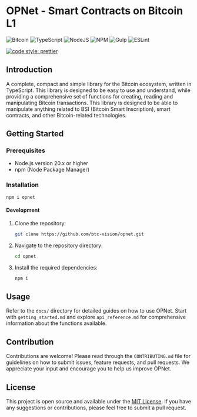 # OPNet - Smart Contracts on Bitcoin L1

![Bitcoin](https://img.shields.io/badge/Bitcoin-000?style=for-the-badge&logo=bitcoin&logoColor=white)
![TypeScript](https://img.shields.io/badge/TypeScript-007ACC?style=for-the-badge&logo=typescript&logoColor=white)
![NodeJS](https://img.shields.io/badge/Node%20js-339933?style=for-the-badge&logo=nodedotjs&logoColor=white)
![NPM](https://img.shields.io/badge/npm-CB3837?style=for-the-badge&logo=npm&logoColor=white)
![Gulp](https://img.shields.io/badge/GULP-%23CF4647.svg?style=for-the-badge&logo=gulp&logoColor=white)
![ESLint](https://img.shields.io/badge/ESLint-4B3263?style=for-the-badge&logo=eslint&logoColor=white)

[![code style: prettier](https://img.shields.io/badge/code_style-prettier-ff69b4.svg?style=flat-square)](https://github.com/prettier/prettier)

## Introduction

A complete, compact and simple library for the Bitcoin ecosystem, written in
TypeScript. This library is designed to be easy to use and understand, while
providing a comprehensive set of functions for creating, reading and
manipulating Bitcoin transactions. This library is designed to be able to
manipulate anything related to BSI (Bitcoin Smart Inscription), smart contracts,
and other Bitcoin-related technologies.

## Getting Started

### Prerequisites

- Node.js version 20.x or higher
- npm (Node Package Manager)

### Installation

```shell
npm i opnet
```

#### Development

1. Clone the repository:
   ```bash
   git clone https://github.com/btc-vision/opnet.git
   ```
2. Navigate to the repository directory:
   ```bash
   cd opnet
   ```
3. Install the required dependencies:
   ```bash
   npm i
   ```

## Usage

Refer to the `docs/` directory for detailed guides on how to use OPNet. Start
with `getting_started.md` and explore `api_reference.md` for comprehensive
information about the functions available.

## Contribution

Contributions are welcome! Please read through the `CONTRIBUTING.md` file for
guidelines on how to submit issues, feature requests, and pull requests. We
appreciate your input and encourage you to help us improve OPNet.

## License

This project is open source and available under the [MIT License](LICENSE). If
you have any suggestions or contributions, please feel free to submit a pull
request.
